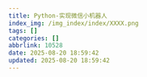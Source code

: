 ```yaml
---
title: Python-实现微信小机器人
index_img: /img_index/index/XXXX.png
tags: []
categories: []
abbrlink: 10528
date: 2025-08-20 18:59:42
updated: 2025-08-20 18:59:42
---
```

